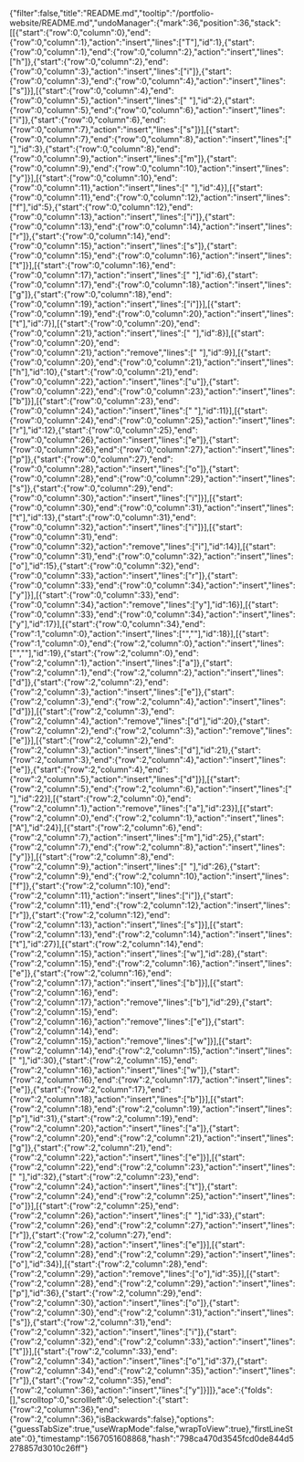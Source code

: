 {"filter":false,"title":"README.md","tooltip":"/portfolio-website/README.md","undoManager":{"mark":36,"position":36,"stack":[[{"start":{"row":0,"column":0},"end":{"row":0,"column":1},"action":"insert","lines":["T"],"id":1},{"start":{"row":0,"column":1},"end":{"row":0,"column":2},"action":"insert","lines":["h"]},{"start":{"row":0,"column":2},"end":{"row":0,"column":3},"action":"insert","lines":["i"]},{"start":{"row":0,"column":3},"end":{"row":0,"column":4},"action":"insert","lines":["s"]}],[{"start":{"row":0,"column":4},"end":{"row":0,"column":5},"action":"insert","lines":[" "],"id":2},{"start":{"row":0,"column":5},"end":{"row":0,"column":6},"action":"insert","lines":["i"]},{"start":{"row":0,"column":6},"end":{"row":0,"column":7},"action":"insert","lines":["s"]}],[{"start":{"row":0,"column":7},"end":{"row":0,"column":8},"action":"insert","lines":[" "],"id":3},{"start":{"row":0,"column":8},"end":{"row":0,"column":9},"action":"insert","lines":["m"]},{"start":{"row":0,"column":9},"end":{"row":0,"column":10},"action":"insert","lines":["y"]}],[{"start":{"row":0,"column":10},"end":{"row":0,"column":11},"action":"insert","lines":[" "],"id":4}],[{"start":{"row":0,"column":11},"end":{"row":0,"column":12},"action":"insert","lines":["f"],"id":5},{"start":{"row":0,"column":12},"end":{"row":0,"column":13},"action":"insert","lines":["i"]},{"start":{"row":0,"column":13},"end":{"row":0,"column":14},"action":"insert","lines":["r"]},{"start":{"row":0,"column":14},"end":{"row":0,"column":15},"action":"insert","lines":["s"]},{"start":{"row":0,"column":15},"end":{"row":0,"column":16},"action":"insert","lines":["t"]}],[{"start":{"row":0,"column":16},"end":{"row":0,"column":17},"action":"insert","lines":[" "],"id":6},{"start":{"row":0,"column":17},"end":{"row":0,"column":18},"action":"insert","lines":["g"]},{"start":{"row":0,"column":18},"end":{"row":0,"column":19},"action":"insert","lines":["i"]}],[{"start":{"row":0,"column":19},"end":{"row":0,"column":20},"action":"insert","lines":["t"],"id":7}],[{"start":{"row":0,"column":20},"end":{"row":0,"column":21},"action":"insert","lines":[" "],"id":8}],[{"start":{"row":0,"column":20},"end":{"row":0,"column":21},"action":"remove","lines":[" "],"id":9}],[{"start":{"row":0,"column":20},"end":{"row":0,"column":21},"action":"insert","lines":["h"],"id":10},{"start":{"row":0,"column":21},"end":{"row":0,"column":22},"action":"insert","lines":["u"]},{"start":{"row":0,"column":22},"end":{"row":0,"column":23},"action":"insert","lines":["b"]}],[{"start":{"row":0,"column":23},"end":{"row":0,"column":24},"action":"insert","lines":[" "],"id":11}],[{"start":{"row":0,"column":24},"end":{"row":0,"column":25},"action":"insert","lines":["r"],"id":12},{"start":{"row":0,"column":25},"end":{"row":0,"column":26},"action":"insert","lines":["e"]},{"start":{"row":0,"column":26},"end":{"row":0,"column":27},"action":"insert","lines":["p"]},{"start":{"row":0,"column":27},"end":{"row":0,"column":28},"action":"insert","lines":["o"]},{"start":{"row":0,"column":28},"end":{"row":0,"column":29},"action":"insert","lines":["s"]},{"start":{"row":0,"column":29},"end":{"row":0,"column":30},"action":"insert","lines":["i"]}],[{"start":{"row":0,"column":30},"end":{"row":0,"column":31},"action":"insert","lines":["t"],"id":13},{"start":{"row":0,"column":31},"end":{"row":0,"column":32},"action":"insert","lines":["i"]}],[{"start":{"row":0,"column":31},"end":{"row":0,"column":32},"action":"remove","lines":["i"],"id":14}],[{"start":{"row":0,"column":31},"end":{"row":0,"column":32},"action":"insert","lines":["o"],"id":15},{"start":{"row":0,"column":32},"end":{"row":0,"column":33},"action":"insert","lines":["r"]},{"start":{"row":0,"column":33},"end":{"row":0,"column":34},"action":"insert","lines":["y"]}],[{"start":{"row":0,"column":33},"end":{"row":0,"column":34},"action":"remove","lines":["y"],"id":16}],[{"start":{"row":0,"column":33},"end":{"row":0,"column":34},"action":"insert","lines":["y"],"id":17}],[{"start":{"row":0,"column":34},"end":{"row":1,"column":0},"action":"insert","lines":["",""],"id":18}],[{"start":{"row":1,"column":0},"end":{"row":2,"column":0},"action":"insert","lines":["",""],"id":19},{"start":{"row":2,"column":0},"end":{"row":2,"column":1},"action":"insert","lines":["a"]},{"start":{"row":2,"column":1},"end":{"row":2,"column":2},"action":"insert","lines":["d"]},{"start":{"row":2,"column":2},"end":{"row":2,"column":3},"action":"insert","lines":["e"]},{"start":{"row":2,"column":3},"end":{"row":2,"column":4},"action":"insert","lines":["d"]}],[{"start":{"row":2,"column":3},"end":{"row":2,"column":4},"action":"remove","lines":["d"],"id":20},{"start":{"row":2,"column":2},"end":{"row":2,"column":3},"action":"remove","lines":["e"]}],[{"start":{"row":2,"column":2},"end":{"row":2,"column":3},"action":"insert","lines":["d"],"id":21},{"start":{"row":2,"column":3},"end":{"row":2,"column":4},"action":"insert","lines":["e"]},{"start":{"row":2,"column":4},"end":{"row":2,"column":5},"action":"insert","lines":["d"]}],[{"start":{"row":2,"column":5},"end":{"row":2,"column":6},"action":"insert","lines":[" "],"id":22}],[{"start":{"row":2,"column":0},"end":{"row":2,"column":1},"action":"remove","lines":["a"],"id":23}],[{"start":{"row":2,"column":0},"end":{"row":2,"column":1},"action":"insert","lines":["A"],"id":24}],[{"start":{"row":2,"column":6},"end":{"row":2,"column":7},"action":"insert","lines":["m"],"id":25},{"start":{"row":2,"column":7},"end":{"row":2,"column":8},"action":"insert","lines":["y"]}],[{"start":{"row":2,"column":8},"end":{"row":2,"column":9},"action":"insert","lines":[" "],"id":26},{"start":{"row":2,"column":9},"end":{"row":2,"column":10},"action":"insert","lines":["f"]},{"start":{"row":2,"column":10},"end":{"row":2,"column":11},"action":"insert","lines":["i"]},{"start":{"row":2,"column":11},"end":{"row":2,"column":12},"action":"insert","lines":["r"]},{"start":{"row":2,"column":12},"end":{"row":2,"column":13},"action":"insert","lines":["s"]}],[{"start":{"row":2,"column":13},"end":{"row":2,"column":14},"action":"insert","lines":["t"],"id":27}],[{"start":{"row":2,"column":14},"end":{"row":2,"column":15},"action":"insert","lines":["w"],"id":28},{"start":{"row":2,"column":15},"end":{"row":2,"column":16},"action":"insert","lines":["e"]},{"start":{"row":2,"column":16},"end":{"row":2,"column":17},"action":"insert","lines":["b"]}],[{"start":{"row":2,"column":16},"end":{"row":2,"column":17},"action":"remove","lines":["b"],"id":29},{"start":{"row":2,"column":15},"end":{"row":2,"column":16},"action":"remove","lines":["e"]},{"start":{"row":2,"column":14},"end":{"row":2,"column":15},"action":"remove","lines":["w"]}],[{"start":{"row":2,"column":14},"end":{"row":2,"column":15},"action":"insert","lines":[" "],"id":30},{"start":{"row":2,"column":15},"end":{"row":2,"column":16},"action":"insert","lines":["w"]},{"start":{"row":2,"column":16},"end":{"row":2,"column":17},"action":"insert","lines":["e"]},{"start":{"row":2,"column":17},"end":{"row":2,"column":18},"action":"insert","lines":["b"]}],[{"start":{"row":2,"column":18},"end":{"row":2,"column":19},"action":"insert","lines":["p"],"id":31},{"start":{"row":2,"column":19},"end":{"row":2,"column":20},"action":"insert","lines":["a"]},{"start":{"row":2,"column":20},"end":{"row":2,"column":21},"action":"insert","lines":["g"]},{"start":{"row":2,"column":21},"end":{"row":2,"column":22},"action":"insert","lines":["e"]}],[{"start":{"row":2,"column":22},"end":{"row":2,"column":23},"action":"insert","lines":[" "],"id":32},{"start":{"row":2,"column":23},"end":{"row":2,"column":24},"action":"insert","lines":["t"]},{"start":{"row":2,"column":24},"end":{"row":2,"column":25},"action":"insert","lines":["o"]}],[{"start":{"row":2,"column":25},"end":{"row":2,"column":26},"action":"insert","lines":[" "],"id":33},{"start":{"row":2,"column":26},"end":{"row":2,"column":27},"action":"insert","lines":["r"]},{"start":{"row":2,"column":27},"end":{"row":2,"column":28},"action":"insert","lines":["e"]}],[{"start":{"row":2,"column":28},"end":{"row":2,"column":29},"action":"insert","lines":["o"],"id":34}],[{"start":{"row":2,"column":28},"end":{"row":2,"column":29},"action":"remove","lines":["o"],"id":35}],[{"start":{"row":2,"column":28},"end":{"row":2,"column":29},"action":"insert","lines":["p"],"id":36},{"start":{"row":2,"column":29},"end":{"row":2,"column":30},"action":"insert","lines":["o"]},{"start":{"row":2,"column":30},"end":{"row":2,"column":31},"action":"insert","lines":["s"]},{"start":{"row":2,"column":31},"end":{"row":2,"column":32},"action":"insert","lines":["i"]},{"start":{"row":2,"column":32},"end":{"row":2,"column":33},"action":"insert","lines":["t"]}],[{"start":{"row":2,"column":33},"end":{"row":2,"column":34},"action":"insert","lines":["o"],"id":37},{"start":{"row":2,"column":34},"end":{"row":2,"column":35},"action":"insert","lines":["r"]},{"start":{"row":2,"column":35},"end":{"row":2,"column":36},"action":"insert","lines":["y"]}]]},"ace":{"folds":[],"scrolltop":0,"scrollleft":0,"selection":{"start":{"row":2,"column":36},"end":{"row":2,"column":36},"isBackwards":false},"options":{"guessTabSize":true,"useWrapMode":false,"wrapToView":true},"firstLineState":0},"timestamp":1567051608868,"hash":"798ca470d3545fcd0de844d5278857d3010c26ff"}